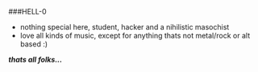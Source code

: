 ###HELL-0

- nothing special here, student, hacker and a nihilistic masochist
- love all kinds of music, except for anything thats not metal/rock or alt based :)

***thats all folks...***



